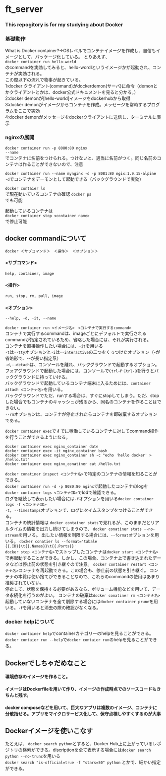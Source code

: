 # ft_server
### This repogitory is for my studying about Docker


### 基礎動作
 What is Docker container?->OSレベルでコンテナイメージを作成し、自信もイメージとして、パッケージ化している。
とりあえず、  
```docker container run hello-world```  
のcommandを実効してみると、hello-wordlというイメージかが起動され、コンテナが実効される。<br>
この際以下の流れで物事が起きている。<br>
1:docker クライアント(command)がdockerdemon(サーバ)に命令（demonとかクライアントとかは、docker公式ドキュメントを見ると分かる。）<br>
2:docker demonが[hello-world]イメージをdockerhubから取得<br>
3:docker demonがイメージからコンテナを作成。メッセージを常時するプログラムをここで実効<br>
4:docker demonがメッセージをdockerクライアントに送信し、ターミナルに表示<br>

 
### nginxの展開 
```docker container run -p 8080:80 nginx```<br>
```--name```<br>
でコンテナに名前をつけられる。つけないと、適当に名前がつく。同じ名前のコンテナは作ることができないので、注意<br>

```docker container run --name mynginx -d -p 8081:80 ngix:1.9.15-alpine```<br>
```-d```でコンテナをデーモンとして起動できる（バックグラウンドで実効）<br>

```docker contaier ls```<br>
で現在動いているコンテナの確認
```docker ps```<br>
でも可能

起動しているコンテナは<br>
```docker container stop <container name>```<br>
で停止可能

## docker commandについて
```docker ＜サブコマンド＞　＜操作＞　＜オプション＞```
#### <サブコマンド>
```help, container, image```
#### <操作>
```run, stop, rm, pull, image```
#### <オプション>
```--help, -d, -it, --name```  

```docker container run <イメージ名>　<コンテナで実行するcommand>```<br>
コンテナで実行するcommandは、imageごとにデフォルトで実行されるcommandが指定されているため、省略した場合には、それが実行される。<br>
コンテナを直接操作したい場合には、```-it```を用いる<br>
```-t```は```--tty```オプションと```-i```は```--interactive```の二つをくっつけたオプション（-が省略形で、--が長い指定系）<br>
```-d,--detach```は、コンソールを離れ、バックグラウンドで起動するオプション。<br>
フォアグラウンドで起動した場合には、コンソールで```Ctrl-P``` ```Ctrl-Q```を行うとバックグラウンドに持っていける。<br>
バックグラウンドで起動しているコンテナ端末に入るためには、```container attach <コンテナ名>```を用いる。<br>
バックグラウンドでただ、runする場合は、すぐにstopしてしまう。ただ、stopした場合でもコンテナのキャッシュが残るから、同名のコンテナを作ることはできない。<br>
```--rm```オプションは、コンテナが停止されたらコンテナを即破棄するオプションである。<br>

```docker container exec```ですでに稼働しているコンテナに対してcommand操作を行うことができるようになる。<br>

```docker container exec nginx_container date```<br>
```docker container exex -it nginx_container bash```<br>
```dcoker container exec nginx_container sh -c "echo 'hello docker' > /hello.txt"```<br>
```docker container exec nginx_conatiner cat /hello.txt```<br>


```docker conatiner inspect <コンテナ名>```で特定のコンテナの情報を知ることができる。<br>
```docker container run -d -p 8080:80 nginx```で起動したコンテナのlogを
```docker container logs <コンテナID>```でlodで確認できる。<br>
ログを継続して表示したい場合には```-f```オプションを用いる```docker container logs -f <コンテナID>``` <br>
```-t, --timestamps```オプションで、ログにタイムスタンプをつけることができる。<br>
コンテナの統計情報は
```docker container stats```で見れるが、このままだとリアルタイムの情報を出力し続けてしまうので、
```docker conatiner stats --no-stream```を用いる。
出したい情報を制限する場合には、```--format```オプションを用いる。
```docker conatier ls --format='tabale {{.ID}}\t{{.Names}}\t{{.Ports}}'```<br>
```docker stop <コンテナ名>```でストップしたコンテナは```docker start <コンテナ名>```で再起動することができる。しかし、この場合、コンテナ上で書き込まれたデータなどは停止前の状態を引き継ぐので注意。
```docker container restart <コンテナ名>```コンテナを再起動できる。この場合も、停止前の状態を引き継ぐ。
コンテナの本質は使い捨てができることなので、これらのcommandの使用はあまり推奨されていない。 <br>
停止して、状態を保持する必要があるなら、ボリューム機能などを用いて、データ永続化を行うのがよい。
コンテナの破棄は```docker conatiner rm <コンテナ名>```
起動していないコンテナを全て削除する場合には```docker container prune```を用いる。```-f```を用いると消去の際の確認がなくなる。


### docker helpについて
```docker container help```でcontainerカテゴリーのhelpを見ることができる。
```docker contaier run --help```で```docker contaier run```のhelpを見ることができる。


## Dockerでしちゃだめなこと
#### 環境依存のイメージを作ること。
#### イメージはDockerfileを用いて作り、イメージの作成時点でのソースコードもきちんと残す。
#### docker composeなどを用いて、巨大なアプリは複数のイメージ、コンテナに分散指せる。アプリをマイクロサービス化して、保守点検しやすくするのが大事



## Dockerイメージを使いこなす
たとえば、
```docker search python```とすると、Docker Hub上に上がっているレポジトリの検索ができる。discriptionを全て表示する場合には```docker search python --no-trunc```を用いる<br>
```docker search "is-official=true -f "stars=50" python```
とかで、細かい指定ができる。
